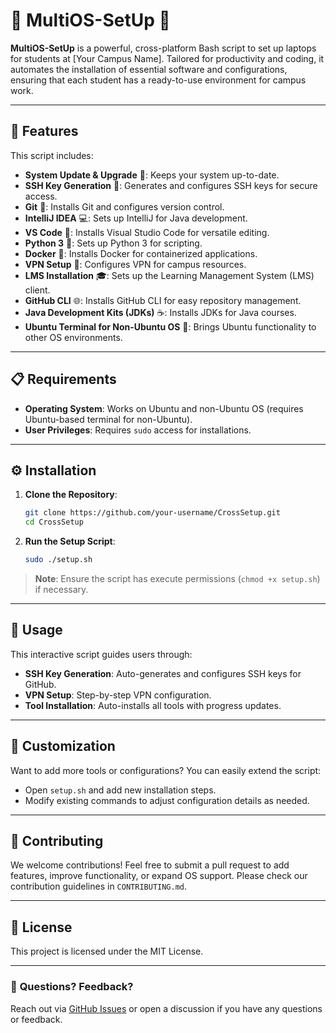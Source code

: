# 🚀 **MultiOS-SetUp** 🚀

**MultiOS-SetUp** is a powerful, cross-platform Bash script to set up laptops for students at [Your Campus Name]. Tailored for productivity and coding, it automates the installation of essential software and configurations, ensuring that each student has a ready-to-use environment for campus work.

---

## 🌟 **Features**

This script includes:

- **System Update & Upgrade** 🔄: Keeps your system up-to-date.
- **SSH Key Generation** 🔑: Generates and configures SSH keys for secure access.
- **Git** 🐙: Installs Git and configures version control.
- **IntelliJ IDEA** 💻: Sets up IntelliJ for Java development.
- **VS Code** 📝: Installs Visual Studio Code for versatile editing.
- **Python 3** 🐍: Sets up Python 3 for scripting.
- **Docker** 🐳: Installs Docker for containerized applications.
- **VPN Setup** 🔐: Configures VPN for campus resources.
- **LMS Installation** 🎓: Sets up the Learning Management System (LMS) client.
- **GitHub CLI** 🌐: Installs GitHub CLI for easy repository management.
- **Java Development Kits (JDKs)** ☕: Installs JDKs for Java courses.
- **Ubuntu Terminal for Non-Ubuntu OS** 🐧: Brings Ubuntu functionality to other OS environments.

---

## 📋 **Requirements**

- **Operating System**: Works on Ubuntu and non-Ubuntu OS (requires Ubuntu-based terminal for non-Ubuntu).
- **User Privileges**: Requires `sudo` access for installations.

---

## ⚙️ **Installation**

1. **Clone the Repository**:
   ```bash
   git clone https://github.com/your-username/CrossSetup.git
   cd CrossSetup
   ```

2. **Run the Setup Script**:
   ```bash
   sudo ./setup.sh
   ```

> **Note**: Ensure the script has execute permissions (`chmod +x setup.sh`) if necessary.

---

## 📘 **Usage**

This interactive script guides users through:
- **SSH Key Generation**: Auto-generates and configures SSH keys for GitHub.
- **VPN Setup**: Step-by-step VPN configuration.
- **Tool Installation**: Auto-installs all tools with progress updates.

---

## 🎨 **Customization**

Want to add more tools or configurations? You can easily extend the script:
- Open `setup.sh` and add new installation steps.
- Modify existing commands to adjust configuration details as needed.

---

## 🤝 **Contributing**

We welcome contributions! Feel free to submit a pull request to add features, improve functionality, or expand OS support. Please check our contribution guidelines in `CONTRIBUTING.md`.

---

## 📄 **License**

This project is licensed under the MIT License. 

---

### 📢 **Questions? Feedback?**

Reach out via [GitHub Issues](https://github.com/Fungai023/MultiOS-SetUp/issues) or open a discussion if you have any questions or feedback.
